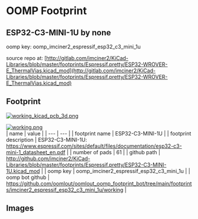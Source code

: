 # OOMP Footprint  
## ESP32-C3-MINI-1U  by none  
  
oomp key: oomp_imciner2_espressif_esp32_c3_mini_1u  
  
source repo at: [http://gitlab.com/imciner2/KiCad-Libraries/blob/master/footprints/Espressif.pretty/ESP32-WROVER-E_ThermalVias.kicad_mod](http://gitlab.com/imciner2/KiCad-Libraries/blob/master/footprints/Espressif.pretty/ESP32-WROVER-E_ThermalVias.kicad_mod)  
## Footprint  
  
[![working_kicad_pcb_3d.png](working_kicad_pcb_3d_600.png)](working_kicad_pcb_3d.png)  
  
[![working.png](working_600.png)](working.png)  
| name | value | 
| --- | --- | 
| footprint name | ESP32-C3-MINI-1U | 
| footprint description | ESP32-C3-MINI-1U: https://www.espressif.com/sites/default/files/documentation/esp32-c3-mini-1_datasheet_en.pdf | 
| number of pads | 61 | 
| github path | http://github.com/imciner2/KiCad-Libraries/blob/master/footprints/Espressif.pretty/ESP32-C3-MINI-1U.kicad_mod | 
| oomp key | oomp_imciner2_espressif_esp32_c3_mini_1u | 
| oomp bot github | https://github.com/oomlout/oomlout_oomp_footprint_bot/tree/main/footprints/imciner2_espressif_esp32_c3_mini_1u/working | 
## Images  
